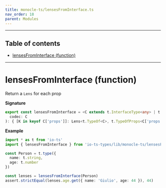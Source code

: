 ```yaml
---
title: monocle-ts/lensesFromInterface.ts
nav_order: 18
parent: Modules
---
```


---

<h2 class="text-delta">Table of contents</h2>

- [lensesFromInterface (function)](#lensesfrominterface-function)

---

# lensesFromInterface (function)

Return a `Lens` for each prop

**Signature**

```ts
export const lensesFromInterface = <C extends t.InterfaceType<any> | t.StrictType<any>>(
  codec: C
): { [K in keyof C['props']]: Lens<t.TypeOf<C>, t.TypeOfProps<C['props']>[K]> } => ...
```

**Example**

```ts
import * as t from 'io-ts'
import { lensesFromInterface } from 'io-ts-types/lib/monocle-ts/lensesFromInterface'

const Person = t.type({
  name: t.string,
  age: t.number
})

const lenses = lensesFromInterface(Person)
assert.strictEqual(lenses.age.get({ name: 'Giulio', age: 44 }), 44)
```
